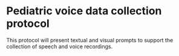 # Pediatric voice data collection protocol

This protocol will present textual and visual prompts to support the collection of speech and voice recordings.